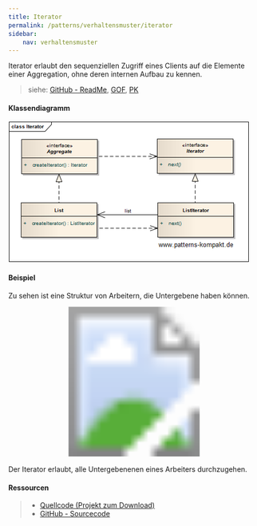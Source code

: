 ```yaml
---
title: Iterator
permalink: /patterns/verhaltensmuster/iterator
sidebar:
    nav: verhaltensmuster
---
```


Iterator erlaubt den sequenziellen Zugriff eines Clients auf die Elemente einer Aggregation, ohne deren internen Aufbau zu kennen.

> siehe: [GitHub - ReadMe](https://github.com/KarlEilebrecht/patterns-kompakt-code/blob/main/src/test/java/de/calamanari/pk/iterator/README.md), [GOF](/literature#gof), [PK](/literature#pk)

#### Klassendiagramm

![](/images/patterns/iterator/iterator_cn.png)

#### Beispiel

Zu sehen ist eine Struktur von Arbeitern, die Untergebene haben können.

<svg version="1.1" xmlns="http://www.w3.org/2000/svg" xmlns:xlink="http://www.w3.org/1999/xlink" viewBox="0 0 594 354">
<image width="594" height="354" xlink:href="/images/patterns/iterator/iterator_cx.png"></image> <a xlink:href="https://github.com/KarlEilebrecht/patterns-kompakt-code/blob/main/src/main/java/de/calamanari/pk/iterator/AbstractWorker.java">
<rect x="25" y="35" fill="#fff" opacity="0" width="331" height="116"></rect>
</a><a xlink:href="https://github.com/KarlEilebrecht/patterns-kompakt-code/blob/main/src/main/java/de/calamanari/pk/iterator/Worker.java">
<rect x="73" y="204" fill="#fff" opacity="0" width="231" height="90"></rect>
</a><a xlink:href="https://github.com/KarlEilebrecht/patterns-kompakt-code/blob/main/src/main/java/de/calamanari/pk/iterator/WorkerIterator.java">
<rect x="409" y="204" fill="#fff" opacity="0" width="158" height="91"></rect>
</a>
</svg>

Der Iterator erlaubt, alle Untergebenenen eines Arbeiters durchzugehen.

#### Ressourcen

> * [Quellcode (Projekt zum Download)](/patterns#codebeispiele)
> * [GitHub - Sourcecode](https://github.com/KarlEilebrecht/patterns-kompakt-code/tree/main/src/main/java/de/calamanari/pk/iterator)
